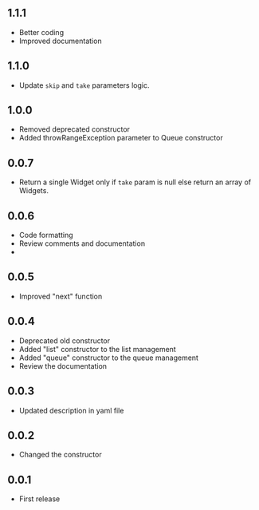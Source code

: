 ## 1.1.1

* Better coding
* Improved documentation

## 1.1.0

* Update `skip` and `take` parameters logic.

## 1.0.0

* Removed deprecated constructor
* Added throwRangeException parameter to Queue constructor

## 0.0.7

* Return a single Widget only if `take` param is null else return an array of Widgets.

## 0.0.6

* Code formatting
* Review comments and documentation
* 
## 0.0.5

* Improved "next" function

## 0.0.4

* Deprecated old constructor
* Added "list" constructor to the list management
* Added "queue" constructor to the queue management
* Review the documentation

## 0.0.3

* Updated description in yaml file

## 0.0.2

* Changed the constructor

## 0.0.1

* First release

